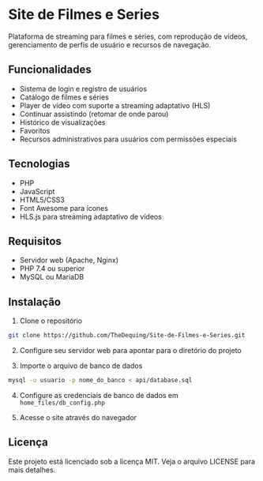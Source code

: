 # Site de Filmes e Series

Plataforma de streaming para filmes e séries, com reprodução de vídeos, gerenciamento de perfis de usuário e recursos de navegação.

## Funcionalidades

- Sistema de login e registro de usuários
- Catálogo de filmes e séries
- Player de vídeo com suporte a streaming adaptativo (HLS)
- Continuar assistindo (retomar de onde parou)
- Histórico de visualizações
- Favoritos
- Recursos administrativos para usuários com permissões especiais

## Tecnologias

- PHP
- JavaScript
- HTML5/CSS3
- Font Awesome para ícones
- HLS.js para streaming adaptativo de vídeos

## Requisitos

- Servidor web (Apache, Nginx)
- PHP 7.4 ou superior
- MySQL ou MariaDB

## Instalação

1. Clone o repositório
```bash
git clone https://github.com/TheDequing/Site-de-Filmes-e-Series.git
```

2. Configure seu servidor web para apontar para o diretório do projeto

3. Importe o arquivo de banco de dados
```bash
mysql -u usuario -p nome_do_banco < api/database.sql
```

4. Configure as credenciais de banco de dados em `home_files/db_config.php`

5. Acesse o site através do navegador

## Licença

Este projeto está licenciado sob a licença MIT. Veja o arquivo LICENSE para mais detalhes. 